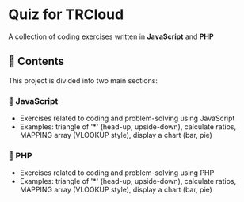 # Quiz for TRCloud

A collection of coding exercises written in **JavaScript** and **PHP**  

## 🚀 Contents
This project is divided into two main sections:

### 🔹 JavaScript
- Exercises related to coding and problem-solving using JavaScript  
- Examples: triangle of '*' (head-up, upside-down), calculate ratios, MAPPING array (VLOOKUP style), display a chart (bar, pie)

### 🔹 PHP
- Exercises related to coding and problem-solving using PHP  
- Examples: triangle of '*' (head-up, upside-down), calculate ratios, MAPPING array (VLOOKUP style), display a chart (bar, pie)
